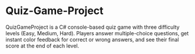 # Quiz-Game-Project
QuizGameProject is a C# console-based quiz game with three difficulty levels (Easy, Medium, Hard). Players answer multiple-choice questions, get instant color feedback for correct or wrong answers, and see their final score at the end of each level.

